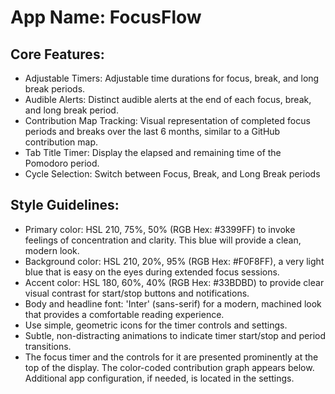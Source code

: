 # **App Name**: FocusFlow

## Core Features:

- Adjustable Timers: Adjustable time durations for focus, break, and long break periods.
- Audible Alerts: Distinct audible alerts at the end of each focus, break, and long break period.
- Contribution Map Tracking: Visual representation of completed focus periods and breaks over the last 6 months, similar to a GitHub contribution map.
- Tab Title Timer: Display the elapsed and remaining time of the Pomodoro period.
- Cycle Selection: Switch between Focus, Break, and Long Break periods

## Style Guidelines:

- Primary color: HSL 210, 75%, 50% (RGB Hex: #3399FF) to invoke feelings of concentration and clarity. This blue will provide a clean, modern look.
- Background color: HSL 210, 20%, 95% (RGB Hex: #F0F8FF), a very light blue that is easy on the eyes during extended focus sessions.
- Accent color: HSL 180, 60%, 40% (RGB Hex: #33BDBD) to provide clear visual contrast for start/stop buttons and notifications.
- Body and headline font: 'Inter' (sans-serif) for a modern, machined look that provides a comfortable reading experience.
- Use simple, geometric icons for the timer controls and settings.
- Subtle, non-distracting animations to indicate timer start/stop and period transitions.
- The focus timer and the controls for it are presented prominently at the top of the display. The color-coded contribution graph appears below. Additional app configuration, if needed, is located in the settings.